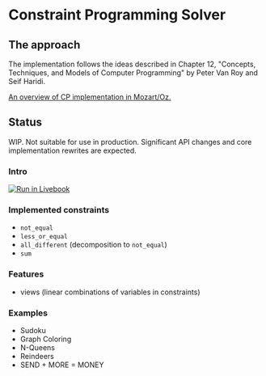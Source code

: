 # Constraint Programming Solver

## The approach 
The implementation follows the ideas described in Chapter 12, "Concepts, Techniques, and Models
  of Computer Programming" by Peter Van Roy and Seif Haridi.

[An overview of CP implementation in Mozart/Oz.](http://mozart2.org/mozart-v1/doc-1.4.0/fdt/index.html)
## Status

WIP. Not suitable for use in production. Significant API changes and core implementation rewrites are expected.

### Intro

[![Run in Livebook](https://livebook.dev/badge/v1/black.svg)](https://livebook.dev/run?url=https%3A%2F%2Fgithub.com%2Fbokner%2Ffixpoint%2Fblob%2Fmain%2Flivebooks%2Ffixpoint.livemd)


### Implemented constraints

- `not_equal`
- `less_or_equal`
- `all_different` (decomposition to `not_equal`)
- `sum`

### Features
- views (linear combinations of variables in constraints)  


### Examples
- Sudoku
- Graph Coloring
- N-Queens
- Reindeers
- SEND + MORE = MONEY

